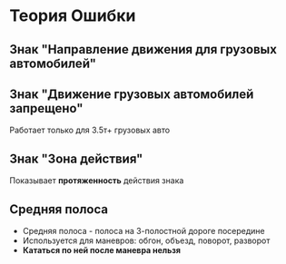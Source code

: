 # Теория Ошибки

## Знак "Направление движения для грузовых автомобилей"
## Знак "Движение грузовых автомобилей запрещено"

Работает только для 3.5т+ грузовых авто

## Знак "Зона действия"

Показывает **протяженность** действия знака

## Средняя полоса 

- Средняя полоса - полоса на 3-полостной дороге посередине
- Используется для маневров: обгон, объезд, поворот, разворот
- **Кататься по ней после маневра нельзя**